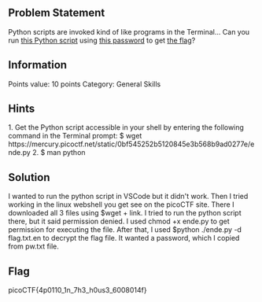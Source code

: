 <h2> Problem Statement </h2>
Python scripts are invoked kind of like programs in the Terminal... Can you run <a href="https://mercury.picoctf.net/static/0bf545252b5120845e3b568b9ad0277e/ende.py">this Python script</a> using <a href = "https://mercury.picoctf.net/static/0bf545252b5120845e3b568b9ad0277e/pw.txt"> this password</a> to get <a href = "https://mercury.picoctf.net/static/0bf545252b5120845e3b568b9ad0277e/flag.txt.en">the flag</a>?

<h2> Information </h2>
Points value: 10 points
Category: General Skills

<h2> Hints </h2>
1. Get the Python script accessible in your shell by entering the following command in the Terminal prompt: $ wget https://mercury.picoctf.net/static/0bf545252b5120845e3b568b9ad0277e/ende.py
2. $ man python

<h2> Solution </h2>
I wanted to run the python script in VSCode but it didn't work. Then I tried working in the linux webshell you get see on the picoCTF site. There I downloaded all 3 files using $wget + link. I tried to run the python script there, but it said permission denied. I used chmod +x ende.py to get permission for executing the file. After that, I used $python ./ende.py -d flag.txt.en to decrypt the flag file. It wanted a password, which I copied from pw.txt file. 

<h2> Flag </h2>
picoCTF{4p0110_1n_7h3_h0us3_6008014f}

